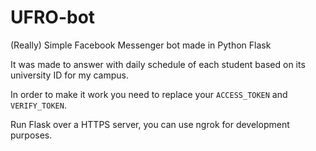 # UFRO-bot
(Really) Simple Facebook Messenger bot made in Python Flask

It was made to answer with daily schedule of each student based on its university ID for my campus.


In order to make it work you need to replace your `ACCESS_TOKEN` and `VERIFY_TOKEN`.

Run Flask over a HTTPS server, you can use ngrok for development purposes.
